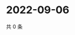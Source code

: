 # 2022-09-06

共 0 条

<!-- BEGIN WEIBO -->
<!-- 最后更新时间 Tue Sep 06 2022 16:21:34 GMT+0800 (China Standard Time) -->

<!-- END WEIBO -->
